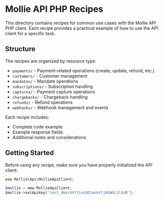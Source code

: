 # Mollie API PHP Recipes

This directory contains recipes for common use cases with the Mollie API PHP client. Each recipe provides a practical example of how to use the API client for a specific task.

## Structure

The recipes are organized by resource type:
- `payments/` - Payment-related operations (create, update, refund, etc.)
- `customers/` - Customer management
- `mandates/` - Mandate operations
- `subscriptions/` - Subscription handling
- `captures/` - Payment capture operations
- `chargebacks/` - Chargeback handling
- `refunds/` - Refund operations
- `webhooks/` - Webhook management and events

Each recipe includes:
- Complete code example
- Example response fields
- Additional notes and considerations

## Getting Started

Before using any recipe, make sure you have properly initialized the API client:

```php
use Mollie\Api\MollieApiClient;

$mollie = new MollieApiClient;
$mollie->setApiKey('test_dHar4XY7LxsDOtmnkVtjNVWXLSlXsM');
```
